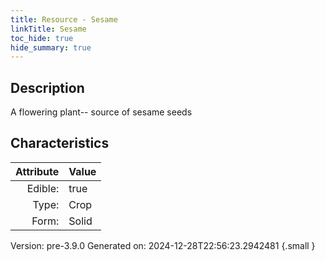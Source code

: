 ```yaml
---
title: Resource - Sesame
linkTitle: Sesame
toc_hide: true
hide_summary: true
---
```


## Description
A flowering plant--&#10;&#9;&#9;source of sesame seeds

## Characteristics

| Attribute      | Value |
|--------:|:------|
|Edible:|true|
|Type:|Crop|
|Form:|Solid|
 



    

Version: pre-3.9.0 Generated on: 2024-12-28T22:56:23.2942481
{.small }
